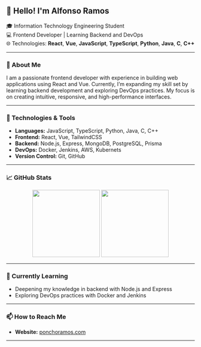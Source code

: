 

## 👋 Hello! I'm Alfonso Ramos

🎓 Information Technology Engineering Student  
💻 Frontend Developer | Learning Backend and DevOps  
🌐 Technologies: **React**, **Vue**, **JavaScript**, **TypeScript**, **Python**, **Java**, **C**, **C++**

---

### 🚀 About Me

I am a passionate frontend developer with experience in building web applications using React and Vue. Currently, I’m expanding my skill set by learning backend development and exploring DevOps practices. My focus is on creating intuitive, responsive, and high-performance interfaces.

---

### 🔧 Technologies & Tools

- **Languages:** JavaScript, TypeScript, Python, Java, C, C++
- **Frontend:** React, Vue, TailwindCSS
- **Backend:**  Node.js, Express, MongoDB, PostgreSQL, Prisma
- **DevOps:** Docker, Jenkins, AWS, Kubernets
- **Version Control:** Git, GitHub

---

### 📈 GitHub Stats

<p align="center">
  <img height="180em" src="https://github-readme-stats.vercel.app/api?username=alfonso-ramos&show_icons=true&hide_border=true&theme=radical" />
  <img height="180em" src="https://github-readme-stats.vercel.app/api/top-langs/?username=alfonso-ramos&layout=compact&hide_border=true&theme=radical"/>
</p>

---

### 🌱 Currently Learning

- Deepening my knowledge in backend with Node.js and Express
- Exploring DevOps practices with Docker and Jenkins

---

### 📫 How to Reach Me

- **Website:** [ponchoramos.com](https://ponchoramos.com)

---


